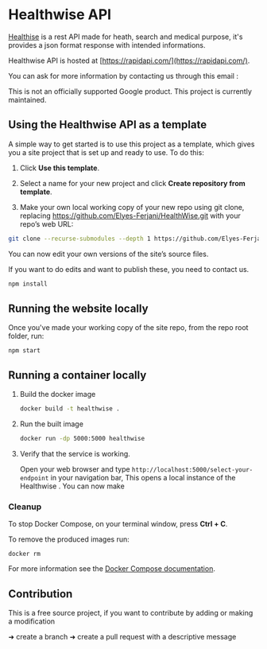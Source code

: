 # Healthwise API

[Healthise](https://github.com/Elyes-Ferjani/HealthWise) is a rest API made for heath, search and medical purpose, it's provides a json format response with 
intended informations. 

Healthwise API is hosted at [https://rapidapi.com/](https://rapidapi.com/).

You can ask for more information by contacting us through this email : 

This is not an officially supported Google product. This project is currently maintained.

## Using the Healthwise API as a template

A simple way to get started is to use this project as a template, which gives you a site project that is set up and ready to use. To do this: 

1. Click **Use this template**.

2. Select a name for your new project and click **Create repository from template**.

3. Make your own local working copy of your new repo using git clone, replacing https://github.com/Elyes-Ferjani/HealthWise.git with your repo’s web URL:

```bash
git clone --recurse-submodules --depth 1 https://github.com/Elyes-Ferjani/HealthWise.git
```

You can now edit your own versions of the site’s source files.

If you want to do edits and want to publish these, you need to contact us.

```bash
npm install
```

## Running the website locally


Once you've made your working copy of the site repo, from the repo root folder, run:

```
npm start
```

## Running a container locally


1. Build the docker image 

   ```bash
   docker build -t healthwise .
   ```

1. Run the built image

   ```bash
   docker run -dp 5000:5000 healthwise
   ```

1. Verify that the service is working. 

   Open your web browser and type `http://localhost:5000/select-your-endpoint` in your navigation bar,
   This opens a local instance of the Healthwise . You can now make

### Cleanup

To stop Docker Compose, on your terminal window, press **Ctrl + C**. 

To remove the produced images run:

```console
docker rm
```
For more information see the [Docker Compose
documentation](https://docs.docker.com/compose/gettingstarted/).

## Contribution

This is a free source project, if you want to contribute by adding or making a modification

➜ create a branch
➜ create a pull request with a descriptive message


